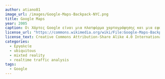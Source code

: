 ```yaml
---
author: atiano81
image_url: /images/Google-Maps-Backpack-NYC.png
title: Google Maps
year: 2005 
caption: Οι Χάρτες Google είναι μια πλατφόρμα χαρτογράφησης και μια εφαρμογή καταναλωτών που προσφέρεται από την Google για κινητές συσκευές. Προσφέρει δορυφορικές εικόνες, αεροφωτογραφίες, οδικούς χάρτες, διαδραστική πανοραμική θέα 360° δρόμων (Street View), συνθήκες κυκλοφορίας σε πραγματικό χρόνο και σχεδιασμό διαδρομής για ταξίδια με τα πόδια, αυτοκίνητο, ποδήλατο, αεροπορικά (σε beta) και δημόσια μέσα μεταφοράς. Πηγή wikipedia "https://commons.wikimedia.org/wiki/File:Google-Maps-Backpack-NYC.png"
license_url: "https://commons.wikimedia.org/wiki/File:Google-Maps-Backpack-NYC.png" 
license_text: Creative Commons Attribution-Share Alike 4.0 Internationa
categories:
  - Εργαλεία
  - ubiquitous
  - mixted reality
  - realtime traffic analysis
tags:
  - Google 
---
```

